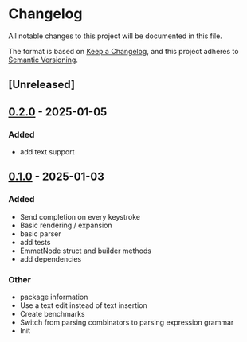 # Changelog

All notable changes to this project will be documented in this file.

The format is based on [Keep a Changelog](https://keepachangelog.com/en/1.0.0/),
and this project adheres to [Semantic Versioning](https://semver.org/spec/v2.0.0.html).

## [Unreleased]

## [0.2.0](https://github.com/lrangell/phlex-emmet-lsp/compare/v0.1.0...v0.2.0) - 2025-01-05

### Added

- add text support

## [0.1.0](https://github.com/lrangell/phlex-emmet-lsp/releases/tag/v0.1.0) - 2025-01-03

### Added

- Send completion on every keystroke
- Basic rendering / expansion
- basic parser
- add tests
- EmmetNode struct and builder methods
- add dependencies

### Other

- package information
- Use a text edit instead of text insertion
- Create benchmarks
- Switch from parsing combinators to parsing expression grammar
- Init
